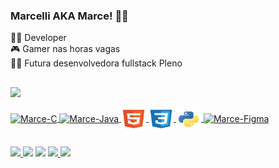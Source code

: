 

### Marcelli AKA Marce! 👋🏽

👩‍🎓 Developer<br>
🎮 Gamer nas horas vagas<br>
🤹‍♀️ Futura desenvolvedora fullstack Pleno<br>


##
<div>
  <a href="https://github.com/marceana">
  <img height="165em" src="https://github-readme-stats.vercel.app/api?username=marceana&show_icons=true&theme=tokyonight&include_all_commits=true&count_private=true"/>
</div>
<div style="display: inline_block"><br>
  <img align="center" alt="Marce-C" height="30" width="40" src="https://cdn.jsdelivr.net/gh/devicons/devicon/icons/c/c-original.svg">
  <img align="center" alt="Marce-Java" height="30" width="40" src="https://cdn.jsdelivr.net/gh/devicons/devicon/icons/java/java-original.svg">
  <img align="center" alt="Marce-HTML" height="30" width="40" src="https://raw.githubusercontent.com/devicons/devicon/master/icons/html5/html5-original.svg">
  <img align="center" alt="Marce-CSS" height="30" width="40" src="https://raw.githubusercontent.com/devicons/devicon/master/icons/css3/css3-original.svg">
  <img align="center" alt="Rafa-Python" height="30" width="40" src="https://raw.githubusercontent.com/devicons/devicon/master/icons/python/python-original.svg">
  <img align="center" alt="Marce-Figma" height="30" width="40" src="https://cdn.jsdelivr.net/gh/devicons/devicon/icons/figma/figma-original.svg">  
</div>

##

<div> 
  <a href = "mailto: assumpcaom23@gmail.com" target="_blank"><img src="https://img.shields.io/badge/Gmail-D14836?style=for-the-badge&logo=gmail&logoColor=white" target="_blank">   </a>
  <a href="https://instagram.com/marceana_" target="_blank"><img src="https://img.shields.io/badge/-Instagram-%23E4405F?style=for-the-badge&logo=instagram&logoColor=white"         target="_blank"></a>
 	<a href="https://twitter.com/marceana_" target="_blank"><img src="https://img.shields.io/badge/Twitter-1DA1F2?style=for-the-badge&logo=twitter&logoColor=white"                   target="_blank"></a>
  <a href="https://discord.gg/xBg9qhZ2" target="_blank"><img src="https://img.shields.io/badge/Discord-7289DA?style=for-the-badge&logo=discord&logoColor=white" target="_blank">   </a> 
  <a href="https://www.linkedin.com/in/marcelli-marinho-94561a1bb/" target="_blank"><img src="https://img.shields.io/badge/LinkedIn-0077B5?style=for-the-badge&logo=linkedin&logoColor=white" target="_blank"></a> 
 
</div>
